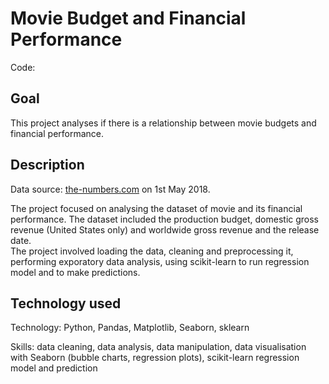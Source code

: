 # Movie Budget and Financial Performance

Code: 

## Goal

This project analyses if there is a relationship between movie budgets and financial performance.


## Description

Data source: [the-numbers.com](https://www.the-numbers.com/movie/budgets) on 1st May 2018.

The project focused on analysing the dataset of movie and its financial performance.  The dataset included the production budget, domestic gross revenue (United States only) and worldwide gross revenue and the release date.  
The project involved loading the data, cleaning and preprocessing it, performing exporatory data analysis, using scikit-learn to run regression model and to make predictions.

## Technology used

Technology: Python, Pandas, Matplotlib, Seaborn, sklearn

Skills: data cleaning, data analysis, data manipulation, data visualisation with Seaborn (bubble charts, regression plots), scikit-learn regression model and prediction
